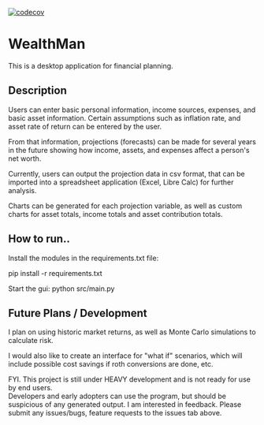 [![codecov](https://codecov.io/github/bearney74/WealthMan/graph/badge.svg?token=HEIDX9MMDN)](https://codecov.io/github/bearney74/WealthMan)

# WealthMan
This is a desktop application for financial planning.

## Description
Users can enter basic personal information, income sources, expenses, and basic 
asset information. Certain assumptions such as inflation rate, and asset rate of 
return can be entered by the user.

From that information, projections (forecasts) can be made for several years in 
the future showing how income, assets, and expenses affect a person's net worth.

Currently, users can output the projection data in csv format, that can be imported 
into a spreadsheet application (Excel, Libre Calc) for further analysis.

Charts can be generated for each projection variable, as well as custom charts for 
asset totals, income totals and asset contribution totals.

## How to run..
Install the modules in the requirements.txt file:

pip install -r requirements.txt

Start the gui:
python src/main.py

## Future Plans / Development
I plan on using historic market returns, as well as Monte Carlo simulations to 
calculate risk.

I would also like to create an interface for "what if" scenarios, which will include possible
cost savings if roth conversions are done, etc.



FYI.   This project is still under HEAVY development and is not ready for use by end users.  
Developers and early adopters can use the program, but should be suspicious of any generated output.
I am interested in feedback.  Please submit any issues/bugs, feature requests to the issues tab above.

